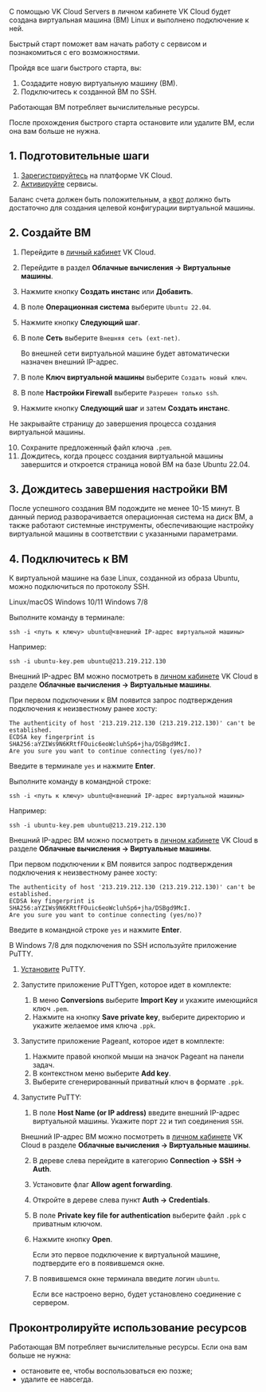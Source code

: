 С помощью VK Cloud Servers в личном кабинете VK Cloud будет создана виртуальная машина (ВМ) Linux и выполнено подключение к ней.

Быстрый старт поможет вам начать работу с сервисом и познакомиться с его возможностями.

Пройдя все шаги быстрого старта, вы:

1. Создадите новую виртуальную машину (ВМ).
2. Подключитесь к созданной ВМ по SSH.

<info>

Работающая ВМ потребляет вычислительные ресурсы.

После прохождения быстрого старта остановите или удалите ВМ, если она вам больше не нужна.

</info>

## 1. Подготовительные шаги

1. [Зарегистрируйтесь](../../../additionals/account/start/registration) на платформе VK Cloud.
2. [Активируйте](../../../additionals/account/start/activation) сервисы.

Баланс счета должен быть положительным, а [квот](../../../additionals/account/concepts/quotasandlimits) должно быть достаточно для создания целевой конфигурации виртуальной машины.

## 2. Создайте ВМ

1. Перейдите в [личный кабинет](https://mcs.mail.ru/app/) VK Cloud.
2. Перейдите в раздел **Облачные вычисления → Виртуальные машины**.
3. Нажмите кнопку **Создать инстанс** или **Добавить**.
4. В поле **Операционная система** выберите `Ubuntu 22.04`.
5. Нажмите кнопку **Следующий шаг**.
6. В поле **Сеть** выберите `Внешняя сеть (ext-net)`.

   Во внешней сети виртуальной машине будет автоматически назначен внешний IP-адрес.

7. В поле **Ключ виртуальной машины** выберите `Создать новый ключ`.
8. В поле **Настройки Firewall** выберите `Разрешен только ssh`.
9. Нажмите кнопку **Следующий шаг** и затем **Создать инстанс**.

<warn>

Не закрывайте страницу до завершения процесса создания виртуальной машины.

</warn>

10. Сохраните предложенный файл ключа `.pem`.
11. Дождитесь, когда процесс создания виртуальной машины завершится и откроется страница новой ВМ на базе Ubuntu 22.04.

## 3. Дождитесь завершения настройки ВМ

После успешного создания ВМ подождите не менее 10-15 минут. В данный период разворачивается операционная система на диск ВМ, а также работают системные инструменты, обеспечивающие настройку виртуальной машины в соответствии с указанными параметрами.

## 4. Подключитесь к ВМ

К виртуальной машине на базе Linux, созданной из образа Ubuntu, можно подключиться по протоколу SSH.

<tabs>
<tablist>
<tab>Linux/macOS</tab>
<tab>Windows 10/11</tab>
<tab>Windows 7/8</tab>
</tablist>
<tabpanel>

Выполните команду в терминале:

```shell
ssh -i <путь к ключу> ubuntu@<внешний IP-адрес виртуальной машины>
```

Например:

```shell
ssh -i ubuntu-key.pem ubuntu@213.219.212.130
```

Внешний IP-адрес ВМ можно посмотреть в [личном кабинете](https://mcs.mail.ru/app/) VK Cloud в разделе **Облачные вычисления → Виртуальные машины**.

При первом подключении к ВМ появится запрос подтверждения подключения к неизвестному ранее хосту:

```shell
The authenticity of host '213.219.212.130 (213.219.212.130)' can't be established.
ECDSA key fingerprint is SHA256:aYZIWs9N6KRtfFOuic6eoWcluhSp6+jha/DSBgd9McI.
Are you sure you want to continue connecting (yes/no)?
 ```

Введите в терминале `yes` и нажмите **Enter**.

</tabpanel>
<tabpanel>

Выполните команду в командной строке:

```shell
ssh -i <путь к ключу> ubuntu@<внешний IP-адрес виртуальной машины>
```

Например:

```shell
ssh -i ubuntu-key.pem ubuntu@213.219.212.130
```

Внешний IP-адрес ВМ можно посмотреть в [личном кабинете](https://mcs.mail.ru/app/) VK Cloud в разделе **Облачные вычисления → Виртуальные машины**.

При первом подключении к ВМ появится запрос подтверждения подключения к неизвестному ранее хосту:

```shell
The authenticity of host '213.219.212.130 (213.219.212.130)' can't be established.
ECDSA key fingerprint is SHA256:aYZIWs9N6KRtfFOuic6eoWcluhSp6+jha/DSBgd9McI.
Are you sure you want to continue connecting (yes/no)?
```

Введите в командной строке `yes` и нажмите **Enter**.

</tabpanel>
<tabpanel>

В Windows 7/8 для подключения по SSH используйте приложение PuTTY.

1. [Установите](https://www.putty.org/) PuTTY.
2. Запустите приложение PuTTYgen, которое идет в комплекте:

   1. В меню **Conversions** выберите **Import Key** и укажите имеющийся ключ `.pem`.
   2. Нажмите на кнопку **Save private key**, выберите директорию и укажите желаемое имя ключа `.ppk`.

3. Запустите приложение Pageant, которое идет в комплекте:

   1. Нажмите правой кнопкой мыши на значок Pageant на панели задач.
   2. В контекстном меню выберите **Add key**.
   3. Выберите сгенерированный приватный ключ в формате `.ppk`.

4. Запустите PuTTY:

   1. В поле **Host Name (or IP address)** введите внешний IP-адрес виртуальной машины. Укажите порт `22` и тип соединения `SSH`.

   <info>

   Внешний IP-адрес ВМ можно посмотреть в [личном кабинете](https://mcs.mail.ru/app/) VK Cloud в разделе **Облачные вычисления → Виртуальные машины**.

   </info>

   2. В дереве слева перейдите в категорию **Connection → SSH → Auth**.
   3. Установите флаг **Allow agent forwarding**.
   4. Откройте в дереве слева пункт **Auth → Credentials**.
   5. В поле **Private key file for authentication** выберите файл `.ppk` с приватным ключом.
   6. Нажмите кнопку **Open**.

      Если это первое подключение к виртуальной машине, подтвердите его в появившемся окне.

   7. В появившемся окне терминала введите логин `ubuntu`.

      Если все настроено верно, будет установлено соединение с сервером.

</tabpanel>
</tabs>

## Проконтролируйте использование ресурсов

Работающая ВМ потребляет вычислительные ресурсы. Если она вам больше не нужна:

- остановите ее, чтобы воспользоваться ею позже;
- удалите ее навсегда.
